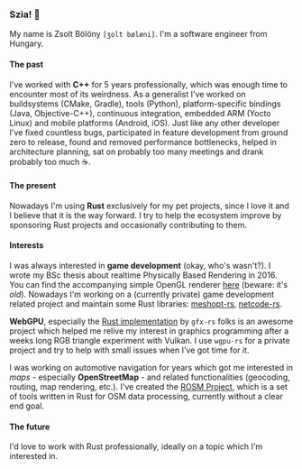 ### Szia! 👋

My name is Zsolt Bölöny `[ʒolt bøløni]`. I'm a software engineer from Hungary.

#### The past

I've worked with **C++** for 5 years professionally, which was enough time to encounter most of its weirdness. As a generalist I've worked on buildsystems (CMake, Gradle), tools (Python), platform-specific bindings (Java, Objective-C++), continuous integration, embedded ARM (Yocto Linux) and mobile platforms (Android, iOS). Just like any other developer I've fixed countless bugs, participated in feature development from ground zero to release, found and removed performance bottlenecks, helped in architecture planning, sat on probably too many meetings and drank probably too much ☕.

#### The present

Nowadays I'm using **Rust** exclusively for my pet projects, since I love it and I believe that it is the way forward. I try to help the ecosystem improve by sponsoring Rust projects and occasionally contributing to them.

#### Interests

I was always interested in **game development** (okay, who's wasn't?). I wrote my BSc thesis about realtime Physically Based Rendering in 2016. You can find the accompanying simple OpenGL renderer [here](https://github.com/yzsolt/szakdolgozat) (beware: it's _old_). Nowadays I'm working on a (currently private) game development related project and maintain some Rust libraries: [meshopt-rs](https://github.com/yzsolt/meshopt-rs), [netcode-rs](https://github.com/yzsolt/netcode-rs).

**WebGPU**, especially the [Rust implementation](https://github.com/gfx-rs/wgpu-rs) by `gfx-rs` folks is an awesome project which helped me relive my interest in graphics programming after a weeks long RGB triangle experiment with Vulkan. I use `wgpu-rs` for a private project and try to help with small issues when I've got time for it.

I was working on automotive navigation for years which got me interested in _maps_ - especially **OpenStreetMap** - and related functionalities (geocoding, routing, map rendering, etc.). I've created the [ROSM Project](https://github.com/rosm-project), which is a set of tools written in Rust for OSM data processing, currently without a clear end goal.

#### The future

I'd love to work with Rust professionally, ideally on a topic which I'm interested in.
